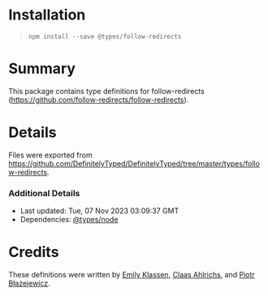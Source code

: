 # Installation
> `npm install --save @types/follow-redirects`

# Summary
This package contains type definitions for follow-redirects (https://github.com/follow-redirects/follow-redirects).

# Details
Files were exported from https://github.com/DefinitelyTyped/DefinitelyTyped/tree/master/types/follow-redirects.

### Additional Details
 * Last updated: Tue, 07 Nov 2023 03:09:37 GMT
 * Dependencies: [@types/node](https://npmjs.com/package/@types/node)

# Credits
These definitions were written by [Emily Klassen](https://github.com/forivall), [Claas Ahlrichs](https://github.com/claasahl), and [Piotr Błażejewicz](https://github.com/peterblazejewicz).
